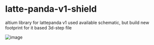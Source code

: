 # latte-panda-v1-shield
altium library for lattepanda v1
used available schematic, but build new footprint for it based 3d-step file


![image](https://github.com/user-attachments/assets/c4bdac2b-3a9c-4eea-8a81-226bfa9cca37)
